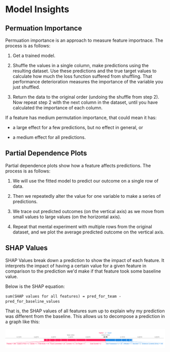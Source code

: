 # Model Insights

## Permuation Importance
Permuation importance is an approach to measure feature importnace. The process is as follows:
1. Get a trained model.

2. Shuffle the values in a single column, make predictions using the resulting dataset. Use these predictions and the true target values to calculate how much the loss function suffered from shuffling. That performance deterioration measures the importance of the variable you just shuffled.

3. Return the data to the original order (undoing the shuffle from step 2). Now repeat step 2 with the next column in the dataset, until you have calculated the importance of each column.

If a feature has medium permutation importance, that could mean it has:
* a large effect for a few predictions, but no effect in general, or

* a medium effect for all predictions.

## Partial Dependence Plots
Partial dependence plots show how a feature affects predictions. The process is as follows:

1. We will use the fitted model to predict our outcome on a single row of data.

2. Then we repeatedly alter the value for one variable to make a series of predictions.

3. We trace out predicted outcomes (on the vertical axis) as we move from small values to large values (on the horizontal axis).

4. Repeat that mental experiment with multiple rows from the original dataset, and we plot the average predicted outcome on the vertical axis.

## SHAP Values
SHAP Values break down a prediction to show the impact of each feature. It interprets the impact of having a certain value for a given feature in comparison to the prediction we'd make if that feature took some baseline value.

Below is the SHAP equation:
```
sum(SHAP values for all features) = pred_for_team - pred_for_baseline_values
```
That is, the SHAP values of all features sum up to explain why my prediction was different from the baseline. This allows us to decompose a prediction in a graph like this:

![alt text](shap.png) <br />
